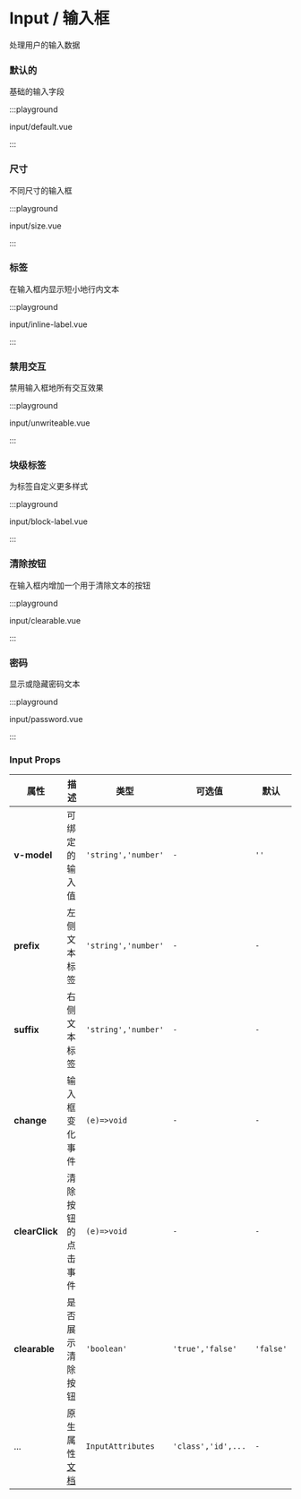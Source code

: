 # Input / 输入框

处理用户的输入数据

### 默认的

基础的输入字段

:::playground

input/default.vue

:::

### 尺寸

不同尺寸的输入框

:::playground

input/size.vue

:::

### 标签

在输入框内显示短小地行内文本

:::playground

input/inline-label.vue

:::

### 禁用交互

禁用输入框地所有交互效果

:::playground

input/unwriteable.vue

:::

### 块级标签

为标签自定义更多样式

:::playground

input/block-label.vue

:::

### 清除按钮

在输入框内增加一个用于清除文本的按钮

:::playground

input/clearable.vue

:::

### 密码

显示或隐藏密码文本

:::playground

input/password.vue

:::

### Input Props

| 属性           | 描述                                                                            | 类型                | 可选值             | 默认      |
| -------------- | ------------------------------------------------------------------------------- | ------------------- | ------------------ | --------- |
| **v-model**    | 可绑定的输入值                                                                  | `'string','number'` | `-`                | `''`      |
| **prefix**     | 左侧文本标签                                                                    | `'string','number'` | `-`                | `-`       |
| **suffix**     | 右侧文本标签                                                                    | `'string','number'` | `-`                | `-`       |
| **change**     | 输入框变化事件                                                                  | `(e)=>void`         | `-`                | `-`       |
| **clearClick** | 清除按钮的点击事件                                                              | `(e)=>void`         | `-`                | `-`       |
| **clearable**  | 是否展示清除按钮                                                                | `'boolean'`         | `'true','false'`   | `'false'` |
| ...            | 原生属性[文档](https://developer.mozilla.org/en-US/docs/Web/HTML/Element/input) | `InputAttributes`   | `'class','id',...` | `-`       |

